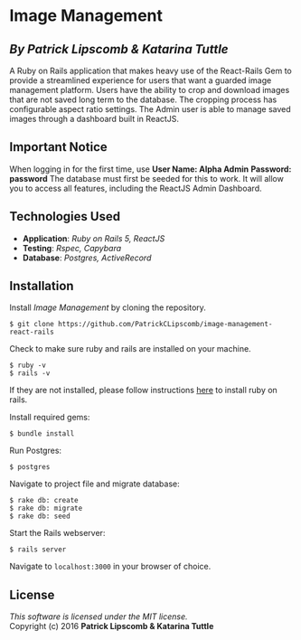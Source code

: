 #  Image Management
## *By Patrick Lipscomb & Katarina Tuttle*

A Ruby on Rails application that makes heavy use of the React-Rails Gem to provide a streamlined experience for users that want a guarded image management platform. Users have the ability to crop and download images that are not saved long term to the database. The cropping process has configurable aspect ratio settings. The Admin user is able to manage saved images through a dashboard built in ReactJS.

##  Important Notice

When logging in for the first time, use **User Name: Alpha Admin**  **Password: password**
The database must first be seeded for this to work. It will allow you to access all features, including the ReactJS Admin Dashboard.

## Technologies Used

* **Application**: *Ruby on Rails 5, ReactJS*<br>
* **Testing**: *Rspec, Capybara*<br>
* **Database**: *Postgres, ActiveRecord*

Installation
------------

Install *Image Management* by cloning the repository.
```
$ git clone https://github.com/PatrickCLipscomb/image-management-react-rails
```

Check to make sure ruby and rails are installed on your machine.
```
$ ruby -v
$ rails -v
```
If they are not installed, please follow instructions [here](http://guides.rubyonrails.org/getting_started.html#installing-rails) to install ruby on rails.

Install required gems:
```
$ bundle install
```

Run Postgres:
```
$ postgres
```

Navigate to project file and migrate database:
```
$ rake db: create
$ rake db: migrate
$ rake db: seed
```

Start the Rails webserver:
```
$ rails server
```

Navigate to `localhost:3000` in your browser of choice.

License
-------
_This software is licensed under the MIT license._<br>
Copyright (c) 2016 **Patrick Lipscomb & Katarina Tuttle**
